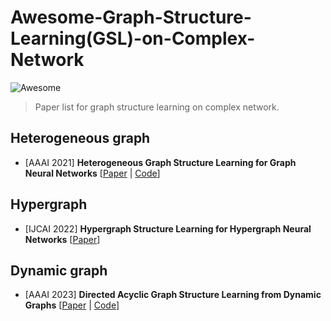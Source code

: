 # Awesome-Graph-Structure-Learning(GSL)-on-Complex-Network

![Awesome](https://cdn.rawgit.com/sindresorhus/awesome/d7305f38d29fed78fa85652e3a63e154dd8e8829/media/badge.svg)  
> Paper list for graph structure learning on complex network.  

Heterogeneous graph
----
* [AAAI 2021] **Heterogeneous Graph Structure Learning for Graph Neural Networks** [[Paper](http://shichuan.org/doc/100.pdf) | [Code](https://github.com/Andy-Border/HGSL)]


Hypergraph
----
* [IJCAI 2022] **Hypergraph Structure Learning for Hypergraph Neural Networks** [[Paper](https://www.ijcai.org/Proceedings/2022/267)]

Dynamic graph
----
* [AAAI 2023] **Directed Acyclic Graph Structure Learning from Dynamic Graphs** [[Paper](http://www.shichuan.org/doc/142.pdf) | [Code](https://github.com/BUPT-GAMMA/GraphNOTEARS)]
